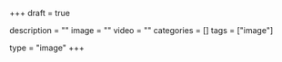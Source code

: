 +++
draft = true

description = ""
image = ""
video = ""
categories = []
tags = ["image"]

type = "image"
+++